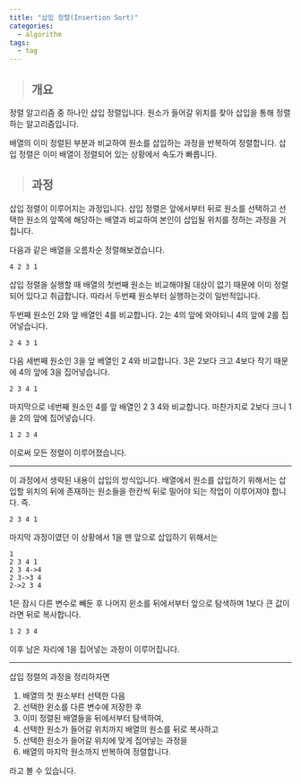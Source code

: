 ```yaml
---
title: "삽입 정렬(Insertion Sort)"
categories:
  - algorithm
tags:
  - tag
---
```

> ## 개요

정렬 알고리즘 중 하나인 삽입 정렬입니다.
원소가 들어갈 위치를 찾아 삽입을 통해 정렬하는 알고리즘입니다.

배열의 이미 정렬된 부분과 비교하여 원소를 삽입하는 과정을 반복하여 정렬합니다.
삽입 정렬은 이미 배열이 정렬되어 있는 상황에서 속도가 빠릅니다.

> ## 과정

삽입 정렬이 이루어지는 과정입니다.
삽입 정렬은 앞에서부터 뒤로 원소를 선택하고 선택한 원소의 앞쪽에 해당하는
배열과 비교하여 본인이 삽입될 위치를 정하는 과정을 거칩니다.

다음과 같은 배열을 오름차순 정렬해보겠습니다.
```
4 2 3 1
```
삽입 정렬을 실행할 때 배열의 첫번째 원소는 비교해야될 대상이 없기 때문에
이미 정렬되어 있다고 취급합니다.
따라서 두번째 원소부터 실행하는것이 일반적입니다.

두번째 원소인 2와 앞 배열인 4를 비교합니다.
2는 4의 앞에 와야되니 4의 앞에 2를 집어넣습니다.
```
2 4 3 1
```
다음 세번째 원소인 3을 앞 베열인 2 4와 비교합니다.
3은 2보다 크고 4보다 작기 때문에 4의 앞에 3을 집어넣습니다.
```
2 3 4 1
```
마지막으로 네번째 원소인 4를 앞 배열인 2 3 4와 비교합니다.
마찬가지로 2보다 크니 1을 2의 앞에 집어넣습니다.
```
1 2 3 4
```
이로써 모든 정렬이 이루어졌습니다.

---
이 과정에서 생략된 내용이 삽입의 방식입니다.
배열에서 원소를 삽입하기 위해서는
삽입할 위치의 뒤에 존재하는 원소들을 한칸씩 뒤로 밀어야 되는 작업이 이루어져야 합니다.
즉.
```
2 3 4 1
```
마지막 과정이였던 이 상황에서 1을 맨 앞으로 삽입하기 위해서는
```
1
2 3 4 1
2 3 4->4
2 3->3 4
2->2 3 4
```
1은 잠시 다른 변수로 빼둔 후 나머지 윈소를 뒤에서부터 앞으로 탐색하며
1보다 큰 값이라면 뒤로 복사합니다.
```
1 2 3 4
```
이후 남은 자리에 1을 집어넣는 과정이 이루어집니다.

---
삽입 정렬의 과정을 정리하자면
1. 배열의 첫 원소부터 선택한 다음
2. 선택한 윈소를 다른 변수에 저장한 후
3. 이미 정렬된 배열들을 뒤에서부터 탐색하여, 
4. 선택한 원소가 들어갈 위치까지 배열의 원소를 뒤로 복사하고
5. 선택한 원소가 들어갈 위치에 맞게 집어넣는 과정을
6. 배열의 마지막 원소까지 반복하여 정렬합니다.

라고 볼 수 있습니다.
